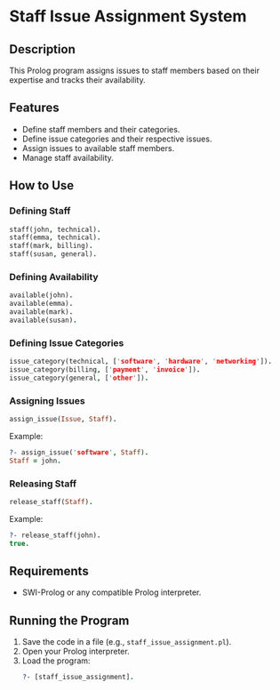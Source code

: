 # Staff Issue Assignment System

## Description
This Prolog program assigns issues to staff members based on their expertise and tracks their availability.

## Features
- Define staff members and their categories.
- Define issue categories and their respective issues.
- Assign issues to available staff members.
- Manage staff availability.

## How to Use

### Defining Staff
```prolog
staff(john, technical).
staff(emma, technical).
staff(mark, billing).
staff(susan, general).
```

### Defining Availability
```prolog
available(john).
available(emma).
available(mark).
available(susan).
```

### Defining Issue Categories
```prolog
issue_category(technical, ['software', 'hardware', 'networking']).
issue_category(billing, ['payment', 'invoice']).
issue_category(general, ['other']).
```

### Assigning Issues
```prolog
assign_issue(Issue, Staff).
```
Example:
```prolog
?- assign_issue('software', Staff).
Staff = john.
```

### Releasing Staff
```prolog
release_staff(Staff).
```
Example:
```prolog
?- release_staff(john).
true.
```

## Requirements
- SWI-Prolog or any compatible Prolog interpreter.

## Running the Program
1. Save the code in a file (e.g., `staff_issue_assignment.pl`).
2. Open your Prolog interpreter.
3. Load the program:
   ```prolog
   ?- [staff_issue_assignment].
   ```
